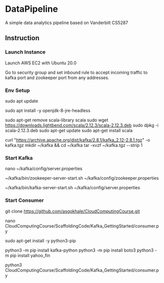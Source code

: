 # DataPipeline

A simple data analytics pipeline based on Vanderbilt CS5287

## Instruction

### Launch Instance

Launch AWS EC2 with Ubuntu 20.0

Go to security group and set inbound rule to accept incoming traffic to kafka port and zookeeper port from any addresses.

### Env Setup

sudo apt update

sudo apt install -y openjdk-8-jre-headless

sudo apt-get remove scala-library scala
sudo wget https://downloads.lightbend.com/scala/2.12.3/scala-2.12.3.deb
sudo dpkg -i scala-2.12.3.deb
sudo apt-get update
sudo apt-get install scala

curl "https://archive.apache.org/dist/kafka/2.8.1/kafka_2.12-2.8.1.tgz" -o kafka.tgz
mkdir ~/kafka && cd ~/kafka
tar -xvzf ~/kafka.tgz --strip 1

### Start Kafka

nano ~/kafka/config/server.properties

~/kafka/bin/zookeeper-server-start.sh ~/kafka/config/zookeeper.properties

~/kafka/bin/kafka-server-start.sh ~/kafka/config/server.properties

### Start Consumer

git clone https://github.com/asgokhale/CloudComputingCourse.git

nano CloudComputingCourse/ScaffoldingCode/Kafka_GettingStarted/consumer.py

sudo apt-get install -y python3-pip

python3 -m pip install kafka-python
python3 -m pip install boto3
python3 -m pip install yahoo_fin

python3 CloudComputingCourse/ScaffoldingCode/Kafka_GettingStarted/consumer.py
